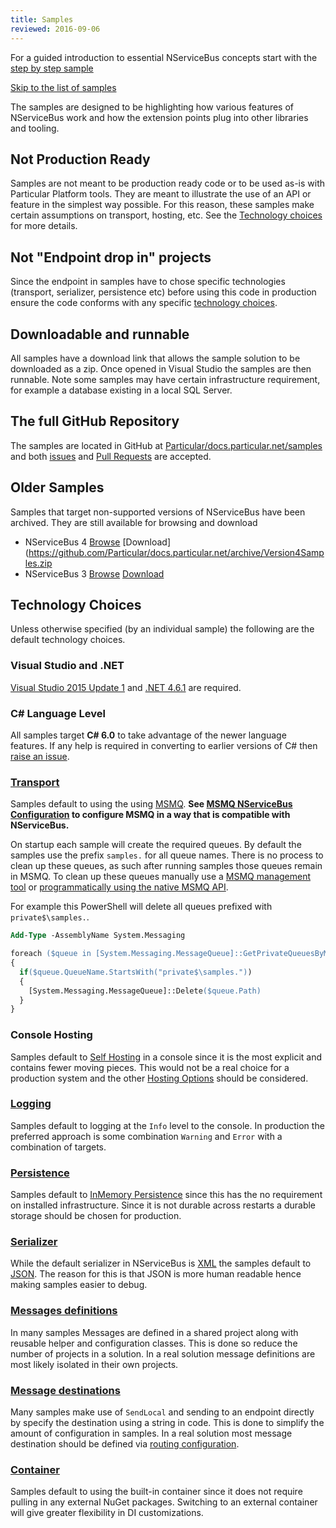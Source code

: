 ```yaml
---
title: Samples
reviewed: 2016-09-06
---
```


For a guided introduction to essential NServiceBus concepts start with the [step by step sample](/samples/step-by-step/)

[Skip to the list of samples](#related-samples)

The samples are designed to be highlighting how various features of NServiceBus work and how the extension points plug into other libraries and tooling.


## Not Production Ready

Samples are not meant to be production ready code or to be used as-is with Particular Platform tools. They are meant to illustrate the use of an API or feature in the simplest way possible. For this reason, these samples make certain assumptions on transport, hosting, etc. See the [Technology choices](#technology-choices) for more details.


## Not "Endpoint drop in" projects

Since the endpoint in samples have to chose specific technologies (transport, serializer, persistence etc) before using this code in production ensure the code conforms with any specific [technology choices](./endpoint-configuration/).


## Downloadable and runnable

All samples have a download link that allows the sample solution to be downloaded as a zip. Once opened in Visual Studio the samples are then runnable. Note some samples may have certain infrastructure requirement, for example a database existing in a local SQL Server.


## The full GitHub Repository

The samples are located in GitHub at [Particular/docs.particular.net/samples](https://github.com/Particular/docs.particular.net/tree/master/samples) and both [issues](https://github.com/Particular/docs.particular.net/issues) and [Pull Requests](https://help.github.com/articles/using-pull-requests/) are accepted.


## Older Samples

Samples that target non-supported versions of NServiceBus have been archived. They are still available for browsing and download

 * NServiceBus 4 [Browse](https://github.com/Particular/docs.particular.net/tree/Version4Samples) [Download](https://github.com/Particular/docs.particular.net/archive/Version4Samples.zip
 * NServiceBus 3 [Browse](https://github.com/Particular/docs.particular.net/tree/Version3Samples) [Download](https://github.com/Particular/docs.particular.net/archive/Version3Samples.zip)


## Technology Choices

Unless otherwise specified (by an individual sample) the following are the default technology choices.


### Visual Studio and .NET

[Visual Studio 2015 Update 1](https://www.visualstudio.com/en-us/news/releasenotes/vs2015-update1-vs) and [.NET 4.6.1](https://www.microsoft.com/en-au/download/details.aspx?id=49981) are required.


### C# Language Level

All samples target **C# 6.0** to take advantage of the newer language features. If any help is required in converting to earlier versions of C# then [raise an issue](https://github.com/Particular/docs.particular.net/issues).


### [Transport](/nservicebus/transports/)

Samples default to using the using [MSMQ](/nservicebus/msmq/). **See [MSMQ NServiceBus Configuration](/nservicebus/msmq/#nservicebus-configuration) to configure MSMQ in a way that is compatible with NServiceBus.**

On startup each sample will create the required queues. By default the samples use the prefix `samples.` for all queue names. There is no process to clean up these queues, as such after running samples those queues remain in MSMQ. To clean up these queues manually use a [MSMQ management tool](/nservicebus/msmq/viewing-message-content-in-msmq.md) or [programmatically using the native MSMQ API](/nservicebus/msmq/operations-scripting.md#delete-queues).

For example this PowerShell will delete all queues prefixed with `private$\samples.`.

```ps
Add-Type -AssemblyName System.Messaging

foreach ($queue in [System.Messaging.MessageQueue]::GetPrivateQueuesByMachine("."))
{
  if($queue.QueueName.StartsWith("private$\samples."))
  {
    [System.Messaging.MessageQueue]::Delete($queue.Path)
  }
}
```


### Console Hosting

Samples default to [Self Hosting](/nservicebus/hosting/) in a console since it is the most explicit and contains fewer moving pieces. This would not be a real choice for a production system and the other [Hosting Options](/nservicebus/hosting/) should be considered.


### [Logging](/nservicebus/logging/)

Samples default to logging at the `Info` level to the console. In production the preferred approach is some combination `Warning` and `Error` with a combination of targets.


### [Persistence](/nservicebus/persistence/)

Samples default to [InMemory Persistence](/nservicebus/persistence/in-memory.md) since this has the no requirement on installed infrastructure. Since it is not durable across restarts a durable storage should be chosen for production.


### [Serializer](/nservicebus/serialization/)

While the default serializer in NServiceBus is [XML](/nservicebus/serialization/xml.md) the samples default to [JSON](/nservicebus/serialization/json.md). The reason for this is that JSON is more human readable hence making samples easier to debug.


### [Messages definitions](/nservicebus/messaging/messages-events-commands.md)

In many samples Messages are defined in a shared project along with reusable helper and configuration classes. This is done so reduce the number of projects in a solution. In a real solution message definitions are most likely isolated in their own projects.


### [Message destinations](/nservicebus/messaging/routing.md)

Many samples make use of `SendLocal` and sending to an endpoint directly by specify the destination using a string in code. This is done to simplify the amount of configuration in samples. In a real solution most message destination should be defined via [routing configuration](/nservicebus/messaging/routing.md).


### [Container](/nservicebus/containers/)

Samples default to using the built-in container since it does not require pulling in any external NuGet packages. Switching to an external container will give greater flexibility in DI customizations.